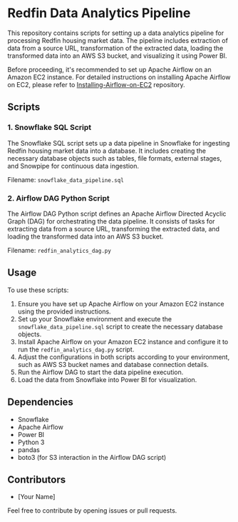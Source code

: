 # Redfin Data Analytics Pipeline

This repository contains scripts for setting up a data analytics pipeline for processing Redfin housing market data. The pipeline includes extraction of data from a source URL, transformation of the extracted data, loading the transformed data into an AWS S3 bucket, and visualizing it using Power BI.

Before proceeding, it's recommended to set up Apache Airflow on an Amazon EC2 instance. For detailed instructions on installing Apache Airflow on EC2, please refer to [Installing-Airflow-on-EC2](https://github.com/jravalani/Installing-Airflow-on-EC2) repository.

## Scripts

### 1. Snowflake SQL Script

The Snowflake SQL script sets up a data pipeline in Snowflake for ingesting Redfin housing market data into a database. It includes creating the necessary database objects such as tables, file formats, external stages, and Snowpipe for continuous data ingestion.

Filename: `snowflake_data_pipeline.sql`

### 2. Airflow DAG Python Script

The Airflow DAG Python script defines an Apache Airflow Directed Acyclic Graph (DAG) for orchestrating the data pipeline. It consists of tasks for extracting data from a source URL, transforming the extracted data, and loading the transformed data into an AWS S3 bucket.

Filename: `redfin_analytics_dag.py`

## Usage

To use these scripts:

1. Ensure you have set up Apache Airflow on your Amazon EC2 instance using the provided instructions.
2. Set up your Snowflake environment and execute the `snowflake_data_pipeline.sql` script to create the necessary database objects.
3. Install Apache Airflow on your Amazon EC2 instance and configure it to run the `redfin_analytics_dag.py` script.
4. Adjust the configurations in both scripts according to your environment, such as AWS S3 bucket names and database connection details.
5. Run the Airflow DAG to start the data pipeline execution.
6. Load the data from Snowflake into Power BI for visualization.

## Dependencies

- Snowflake
- Apache Airflow
- Power BI
- Python 3
- pandas
- boto3 (for S3 interaction in the Airflow DAG script)

## Contributors

- [Your Name]

Feel free to contribute by opening issues or pull requests.
